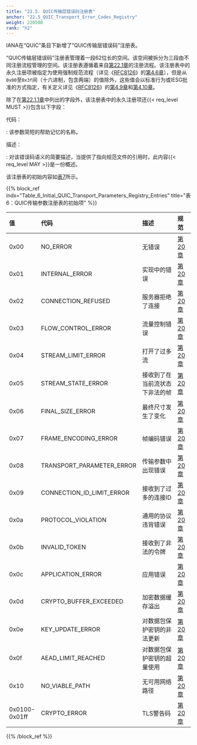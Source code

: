 ```yaml
---
title: "22.5. QUIC传输层错误码注册表"
anchor: "22.5_QUIC_Transport_Error_Codes_Registry"
weight: 220500
rank: "h2"
---
```


IANA在“QUIC”条目下新增了“QUIC传输层错误码”注册表。

“QUIC传输层错误码”注册表管理着一段62位长的空间。该空间被拆分为三段由不同注册流程管理的空间。该注册表遵循着来自[第22.1章]()的注册流程。该注册表中的永久注册项被指定为使用强制规范流程（详见《[RFC8126]()》的[第4.6章]()），但是从`0x00`至`0x3f`间（十六进制，包含两端）的值除外，这些值会以标准行为或IESG批准的方式指定，有关定义详见《[RFC8126]()》的[第4.9章]()和[第4.10章]()。

除了在[第22.1.1章]()中列出的字段外，该注册表中的永久注册项还{{< req_level MUST >}}包含以下字段：

代码：

:   该参数简短的帮助记忆的名称。

描述：

:   对该错误码语义的简要描述，当提供了指向规范文件的引用时，此内容{{< req_level MAY >}}是一份概述。

该注册表的初始内容如[表7]()所示。

{{% block_ref
indx="Table_6_Initial_QUIC_Transport_Parameters_Registry_Entries"
title="表6：QUIC传输参数注册表的初始项" %}}

| 值                  | 代码                        | 描述               | 规范       |
|:-------------------|:--------------------------|:-----------------|:---------|
| 0x00               | NO_ERROR                  | 无错误	             | [第20章]() |
| 0x01               | INTERNAL_ERROR            | 实现中的错误	          | [第20章]() |
| 0x02               | CONNECTION_REFUSED        | 服务器拒绝了连接	        | [第20章]() |
| 0x03               | FLOW_CONTROL_ERROR        | 流量控制错误	          | [第20章]() |
| 0x04               | STREAM_LIMIT_ERROR        | 打开了过多流	          | [第20章]() |
| 0x05               | STREAM_STATE_ERROR        | 接收到了在当前流状态下非法的帧	 | [第20章]() |
| 0x06               | FINAL_SIZE_ERROR          | 最终尺寸发生了变化	       | [第20章]() |
| 0x07               | FRAME_ENCODING_ERROR      | 帧编码错误	           | [第20章]() |
| 0x08               | TRANSPORT_PARAMETER_ERROR | 传输参数中出现错误	       | [第20章]() |
| 0x09               | CONNECTION_ID_LIMIT_ERROR | 接收到了过多的连接ID	     | [第20章]() |
| 0x0a               | PROTOCOL_VIOLATION        | 通用的协议违背错误	       | [第20章]() |
| 0x0b               | INVALID_TOKEN             | 接收到了非法的令牌	       | [第20章]() |
| 0x0c               | APPLICATION_ERROR         | 应用错误	            | [第20章]() |
| 0x0d               | CRYPTO_BUFFER_EXCEEDED    | 加密数据缓存溢出	        | [第20章]() |
| 0x0e               | KEY_UPDATE_ERROR          | 对数据包保护密钥的非法更新	   | [第20章]() |
| 0x0f               | AEAD_LIMIT_REACHED        | 对数据包保护密钥的超量使用    | [第20章]() |
| 0x10               | NO_VIABLE_PATH            | 无可用网络路径          | [第20章]() |
| 0x0100-<br/>0x01ff | CRYPTO_ERROR              | TLS警告码           | [第20章]() |

{{% /block_ref %}}
